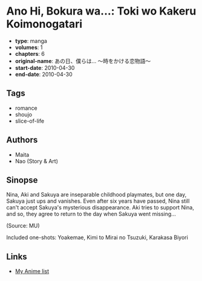 # Ano Hi, Bokura wa...: Toki wo Kakeru Koimonogatari

-   **type**: manga
-   **volumes**: 1
-   **chapters**: 6
-   **original-name**: あの日、僕らは... ～時をかける恋物語～
-   **start-date**: 2010-04-30
-   **end-date**: 2010-04-30

## Tags

-   romance
-   shoujo
-   slice-of-life

## Authors

-   Maita
-   Nao (Story & Art)

## Sinopse

Nina, Aki and Sakuya are inseparable childhood playmates, but one day, Sakuya just ups and vanishes. Even after six years have passed, Nina still can't accept Sakuya's mysterious disappearance. Aki tries to support Nina, and so, they agree to return to the day when Sakuya went missing...

(Source: MU)

Included one-shots: Yoakemae, Kimi to Mirai no Tsuzuki, Karakasa Biyori

## Links

-   [My Anime list](https://myanimelist.net/manga/82859/Ano_Hi_Bokura_wa__Toki_wo_Kakeru_Koimonogatari)
